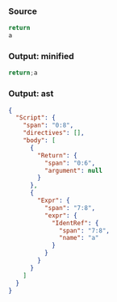 ### Source
```js check-format:no
return
a
```

### Output: minified
```js
return;a
```

### Output: ast
```json
{
  "Script": {
    "span": "0:8",
    "directives": [],
    "body": [
      {
        "Return": {
          "span": "0:6",
          "argument": null
        }
      },
      {
        "Expr": {
          "span": "7:8",
          "expr": {
            "IdentRef": {
              "span": "7:8",
              "name": "a"
            }
          }
        }
      }
    ]
  }
}
```
